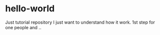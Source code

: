 # hello-world
Just tutorial repository
I just want to understand how it work.
1st step for one people and ..
